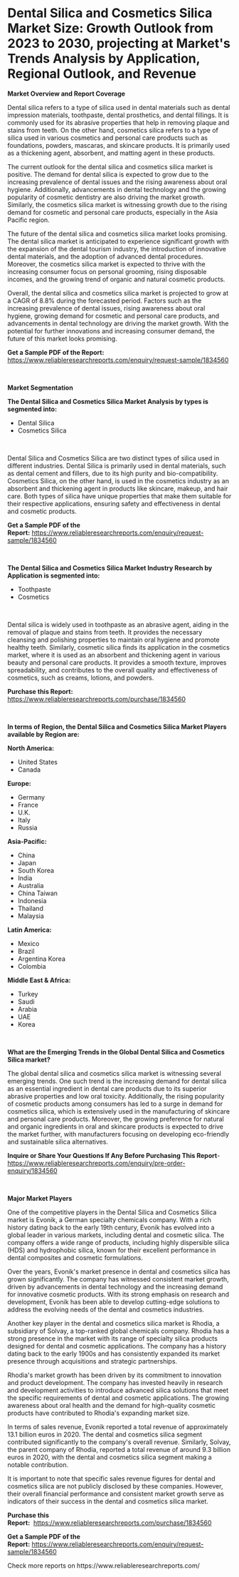 <p><h1>Dental Silica and Cosmetics Silica Market Size: Growth Outlook from 2023 to 2030, projecting at Market's Trends Analysis by Application, Regional Outlook, and Revenue</h1></p><p><strong>Market Overview and Report Coverage</strong></p>
<p><p>Dental silica refers to a type of silica used in dental materials such as dental impression materials, toothpaste, dental prosthetics, and dental fillings. It is commonly used for its abrasive properties that help in removing plaque and stains from teeth. On the other hand, cosmetics silica refers to a type of silica used in various cosmetics and personal care products such as foundations, powders, mascaras, and skincare products. It is primarily used as a thickening agent, absorbent, and matting agent in these products.</p><p>The current outlook for the dental silica and cosmetics silica market is positive. The demand for dental silica is expected to grow due to the increasing prevalence of dental issues and the rising awareness about oral hygiene. Additionally, advancements in dental technology and the growing popularity of cosmetic dentistry are also driving the market growth. Similarly, the cosmetics silica market is witnessing growth due to the rising demand for cosmetic and personal care products, especially in the Asia Pacific region.</p><p>The future of the dental silica and cosmetics silica market looks promising. The dental silica market is anticipated to experience significant growth with the expansion of the dental tourism industry, the introduction of innovative dental materials, and the adoption of advanced dental procedures. Moreover, the cosmetics silica market is expected to thrive with the increasing consumer focus on personal grooming, rising disposable incomes, and the growing trend of organic and natural cosmetic products.</p><p>Overall, the dental silica and cosmetics silica market is projected to grow at a CAGR of 8.8% during the forecasted period. Factors such as the increasing prevalence of dental issues, rising awareness about oral hygiene, growing demand for cosmetic and personal care products, and advancements in dental technology are driving the market growth. With the potential for further innovations and increasing consumer demand, the future of this market looks promising.</p></p>
<p><strong>Get a Sample PDF of the Report:</strong> <a href="https://www.reliableresearchreports.com/enquiry/request-sample/1834560">https://www.reliableresearchreports.com/enquiry/request-sample/1834560</a></p>
<p>&nbsp;</p>
<p><strong>Market Segmentation</strong></p>
<p><strong>The Dental Silica and Cosmetics Silica Market Analysis by types is segmented into:</strong></p>
<p><ul><li>Dental Silica</li><li>Cosmetics Silica</li></ul></p>
<p>&nbsp;</p>
<p><p>Dental Silica and Cosmetics Silica are two distinct types of silica used in different industries. Dental Silica is primarily used in dental materials, such as dental cement and fillers, due to its high purity and bio-compatibility. Cosmetics Silica, on the other hand, is used in the cosmetics industry as an absorbent and thickening agent in products like skincare, makeup, and hair care. Both types of silica have unique properties that make them suitable for their respective applications, ensuring safety and effectiveness in dental and cosmetic products.</p></p>
<p><strong>Get a Sample PDF of the Report:</strong>&nbsp;<a href="https://www.reliableresearchreports.com/enquiry/request-sample/1834560">https://www.reliableresearchreports.com/enquiry/request-sample/1834560</a></p>
<p>&nbsp;</p>
<p><strong>The Dental Silica and Cosmetics Silica Market Industry Research by Application is segmented into:</strong></p>
<p><ul><li>Toothpaste</li><li>Cosmetics</li></ul></p>
<p>&nbsp;</p>
<p><p>Dental silica is widely used in toothpaste as an abrasive agent, aiding in the removal of plaque and stains from teeth. It provides the necessary cleansing and polishing properties to maintain oral hygiene and promote healthy teeth. Similarly, cosmetic silica finds its application in the cosmetics market, where it is used as an absorbent and thickening agent in various beauty and personal care products. It provides a smooth texture, improves spreadability, and contributes to the overall quality and effectiveness of cosmetics, such as creams, lotions, and powders.</p></p>
<p><strong>Purchase this Report:</strong>&nbsp; <a href="https://www.reliableresearchreports.com/purchase/1834560">https://www.reliableresearchreports.com/purchase/1834560</a></p>
<p>&nbsp;</p>
<p><strong>In terms of Region, the Dental Silica and Cosmetics Silica Market Players available by Region are:</strong></p>
<p>
    <p> <strong> North America: </strong>
        <ul>
            <li>United States</li>
            <li>Canada</li>
        </ul>
        </p> 
    <p> <strong> Europe: </strong>
        <ul>
            <li>Germany</li>
            <li>France</li>
            <li>U.K.</li>
            <li>Italy</li>
            <li>Russia</li>
        </ul>
        </p> 
    <p> <strong> Asia-Pacific: </strong>
        <ul>
            <li>China</li>
            <li>Japan</li>
            <li>South Korea</li>
            <li>India</li>
            <li>Australia</li>
            <li>China Taiwan</li>
            <li>Indonesia</li>
            <li>Thailand</li>
            <li>Malaysia</li>
        </ul>
        </p> 
    <p> <strong> Latin America: </strong>
        <ul>
            <li>Mexico</li>
            <li>Brazil</li>
            <li>Argentina Korea</li>
            <li>Colombia</li>
        </ul>
        </p> 
    <p> <strong> Middle East & Africa: </strong>
        <ul>
            <li>Turkey</li>
            <li>Saudi</li>
            <li>Arabia</li>
            <li>UAE</li>
            <li>Korea</li>
        </ul>
    </p>
    </p>
<p>&nbsp;</p>
<p><strong>What are the Emerging Trends in the Global Dental Silica and Cosmetics Silica market?</strong></p>
<p><p>The global dental silica and cosmetics silica market is witnessing several emerging trends. One such trend is the increasing demand for dental silica as an essential ingredient in dental care products due to its superior abrasive properties and low oral toxicity. Additionally, the rising popularity of cosmetic products among consumers has led to a surge in demand for cosmetics silica, which is extensively used in the manufacturing of skincare and personal care products. Moreover, the growing preference for natural and organic ingredients in oral and skincare products is expected to drive the market further, with manufacturers focusing on developing eco-friendly and sustainable silica alternatives.</p></p>
<p><strong>Inquire or Share Your Questions If Any Before Purchasing This Report</strong>- <a href="https://www.reliableresearchreports.com/enquiry/pre-order-enquiry/1834560">https://www.reliableresearchreports.com/enquiry/pre-order-enquiry/1834560</a></p>
<p>&nbsp;</p>
<p><strong>Major Market Players</strong></p>
<p><p>One of the competitive players in the Dental Silica and Cosmetics Silica market is Evonik, a German specialty chemicals company. With a rich history dating back to the early 19th century, Evonik has evolved into a global leader in various markets, including dental and cosmetic silica. The company offers a wide range of products, including highly dispersible silica (HDS) and hydrophobic silica, known for their excellent performance in dental composites and cosmetic formulations.</p><p>Over the years, Evonik's market presence in dental and cosmetics silica has grown significantly. The company has witnessed consistent market growth, driven by advancements in dental technology and the increasing demand for innovative cosmetic products. With its strong emphasis on research and development, Evonik has been able to develop cutting-edge solutions to address the evolving needs of the dental and cosmetics industries.</p><p>Another key player in the dental and cosmetics silica market is Rhodia, a subsidiary of Solvay, a top-ranked global chemicals company. Rhodia has a strong presence in the market with its range of specialty silica products designed for dental and cosmetic applications. The company has a history dating back to the early 1900s and has consistently expanded its market presence through acquisitions and strategic partnerships.</p><p>Rhodia's market growth has been driven by its commitment to innovation and product development. The company has invested heavily in research and development activities to introduce advanced silica solutions that meet the specific requirements of dental and cosmetic applications. The growing awareness about oral health and the demand for high-quality cosmetic products have contributed to Rhodia's expanding market size.</p><p>In terms of sales revenue, Evonik reported a total revenue of approximately 13.1 billion euros in 2020. The dental and cosmetics silica segment contributed significantly to the company's overall revenue. Similarly, Solvay, the parent company of Rhodia, reported a total revenue of around 9.3 billion euros in 2020, with the dental and cosmetics silica segment making a notable contribution.</p><p>It is important to note that specific sales revenue figures for dental and cosmetics silica are not publicly disclosed by these companies. However, their overall financial performance and consistent market growth serve as indicators of their success in the dental and cosmetics silica market.</p></p>
<p><strong>Purchase this Report:</strong>&nbsp;&nbsp;<a href="https://www.reliableresearchreports.com/purchase/1834560">https://www.reliableresearchreports.com/purchase/1834560</a></p>
<p></p>
<p><strong>Get a Sample PDF of the Report:</strong>&nbsp;<a href="https://www.reliableresearchreports.com/enquiry/request-sample/1834560">https://www.reliableresearchreports.com/enquiry/request-sample/1834560</a></p>
<p>Check more reports on https://www.reliableresearchreports.com/</p>